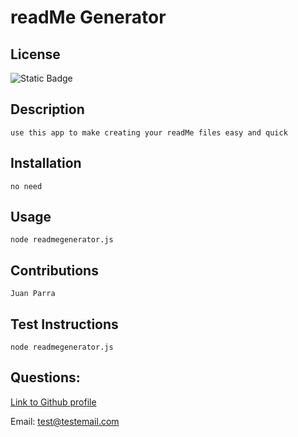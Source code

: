 # readMe Generator

## License
  ![Static Badge](https://img.shields.io/badge/License-MIT-blue)

## Description
    use this app to make creating your readMe files easy and quick
    
## Installation
    no need
    
## Usage
    node readmegenerator.js
    
## Contributions 
    Juan Parra
    
## Test Instructions
    node readmegenerator.js
## Questions:
[Link to Github profile](https://github.com/Parraj1025)
    
Email: test@testemail.com